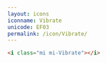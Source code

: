 ```yaml
---
layout: icons
iconname: Vibrate
unicode: EF03
permalink: /icon/Vibrate/
---
```


``` html
<i class="mi mi-Vibrate"></i>
```
